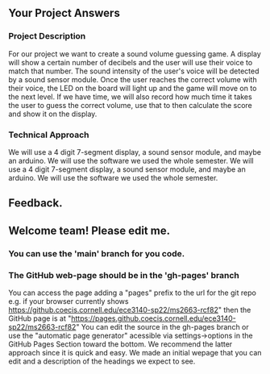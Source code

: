 ## Your Project Answers

### Project Description

For our project we want to create a sound volume guessing game. A display will show a certain number of decibels and the user will use their voice to match that number. The sound intensity of the user's voice will be detected by a sound sensor module. Once the user reaches the correct volume with their voice, the LED on the board will light up and the game will move on to the next level. If we have time, we will also record how much time it takes the user to guess the correct volume, use that to then calculate the score and show it on the display.
### Technical Approach

We will use a 4 digit 7-segment display, a sound sensor module, and maybe an arduino. We will use the software we used the whole semester.
We will use a 4 digit 7-segment display, a sound sensor module, and maybe an arduino. We will use the software we used the whole semester.

## Feedback.

## Welcome team! Please edit me.
### You can use the 'main' branch for you code.
### The GitHub web-page should be in the 'gh-pages' branch
You can access the page adding a "pages" prefix to the url for the git repo e.g. if your browser currently shows https://github.coecis.cornell.edu/ece3140-sp22/ms2663-rcf82" then the GitHub page is at "https://pages.github.coecis.cornell.edu/ece3140-sp22/ms2663-rcf82" You can edit the source in the gh-pages branch or use the "automatic page generator" acessible via settings->options in the GitHub Pages Section toward the bottom. We recommend the latter approach since it is quick and easy. We made an initial wepage that you can edit and a description of the headings we expect to see.